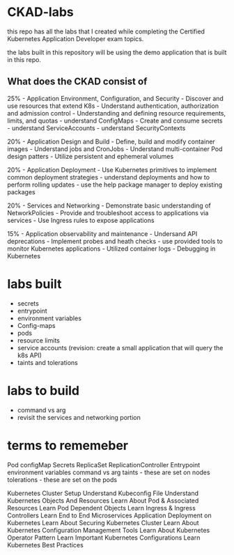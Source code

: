 # CKAD-labs
this repo has all the labs that I created while completing the Certified Kubernetes Application Developer exam topics.

the labs built in this repository will be using the demo application that is built in this repo.

## What does the CKAD consist of 
25% - Application Environment, Configuration, and Security
        - Discover and use resources that extend K8s 
        - Understand authentication, authorization and admission control 
        - Understanding and defining resource requirements, limits, and quotas 
        - understand ConfigMaps
        - Create and consume secrets 
        - understand ServiceAccounts
        - understand SecurityContexts

20% - Application Design and Build 
        - Define, build and modify container images 
        - Understand jobs and CronJobs 
        - Understand multi-container Pod design patters 
        - Utilize persistent and ephemeral volumes

20% - Application Deployment 
        - Use Kubernetes primitives to implement common deployment strategies 
        - understand deployments and how to perform rolling updates
        - use the help package manager to deploy existing packages 

20% - Services and Networking 
        - Demonstrate basic understanding of NetworkPolicies 
        - Provide and troubleshoot access to applications via services
        - Use Ingress rules to expose applications

15% - Application observability and maintenance 
        - Undersand API deprecations 
        - Implement probes and heath checks
        - use provided tools to monitor Kubernetes applications 
        - Utilized container logs 
        - Debugging in Kubernetes



# labs built 
- secrets
- entrypoint 
- environment variables
- Config-maps
- pods 
- resource limits
- service accounts (revision: create a small application that will query the k8s API)
- taints and tolerations 

# labs to build   
- command vs arg
- revisit the services and networking portion



# terms to rememeber 
Pod 
configMap
Secrets
ReplicaSet
ReplicationController
Entrypoint
environment variables 
command vs arg
taints - these are set on nodes 
tolerations - these are set on the pods




Kubernetes Cluster Setup
Understand Kubeconfig File
Understand Kubernetes Objects And Resources
Learn About Pod & Associated Resources
Learn Pod Dependent Objects
Learn Ingress & Ingress Controllers
Learn End to End Microservices Application Deployment on Kubernetes
Learn About Securing Kubernetes Cluster
Learn About Kubernetes Configuration Management Tools
Learn About Kubernetes Operator Pattern
Learn Important Kubernetes Configurations
Learn Kubernetes Best Practices